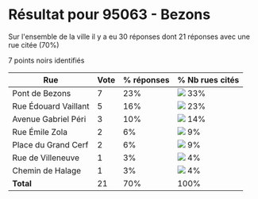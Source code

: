 # Résultat pour 95063 - Bezons

Sur l'ensemble de la ville il y a eu 30 réponses dont 21 réponses avec une rue citée (70%)

7 points noirs identifiés

| Rue | Vote | % réponses | % Nb rues cités|
|-----|------|------------|----------------|
| Pont de Bezons | 7 | 23% | <img src="../../img/bar_33.gif" />&nbsp;33%|
| Rue Édouard Vaillant | 5 | 16% | <img src="../../img/bar_23.gif" />&nbsp;23%|
| Avenue Gabriel Péri | 3 | 10% | <img src="../../img/bar_14.gif" />&nbsp;14%|
| Rue Émile Zola | 2 | 6% | <img src="../../img/bar_9.gif" />&nbsp;9%|
| Place du Grand Cerf | 2 | 6% | <img src="../../img/bar_9.gif" />&nbsp;9%|
| Rue de Villeneuve | 1 | 3% | <img src="../../img/bar_4.gif" />&nbsp;4%|
| Chemin de Halage | 1 | 3% | <img src="../../img/bar_4.gif" />&nbsp;4%|
| **Total** | 21 | 70% | 100%|
